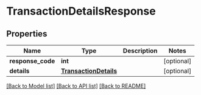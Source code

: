 # TransactionDetailsResponse

## Properties
Name | Type | Description | Notes
------------ | ------------- | ------------- | -------------
**response_code** | **int** |  | [optional] 
**details** | [**TransactionDetails**](TransactionDetails.md) |  | [optional] 

[[Back to Model list]](../README.md#documentation-for-models) [[Back to API list]](../README.md#documentation-for-api-endpoints) [[Back to README]](../README.md)


